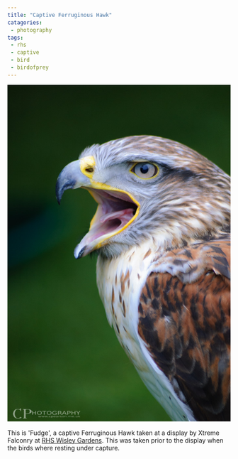 ```yaml
---
title: "Captive Ferruginous Hawk"
catagories:
 - photography
tags:
 - rhs
 - captive
 - bird
 - birdofprey
---
```


<img class="padded center"
		alt="‘Fudge’, a captive Ferruginous Hawk"
		src="/images/2012-04-02-ferruginous-hawk/DSC_0027.jpg" />

This is 'Fudge', a captive Ferruginous Hawk taken at a display by Xtreme Falconry at [RHS Wisley Gardens][rhswisley]. This was taken prior to the display when the birds where resting under capture.

[rhswisley]: https://www.rhs.org.uk/gardens/wisley
